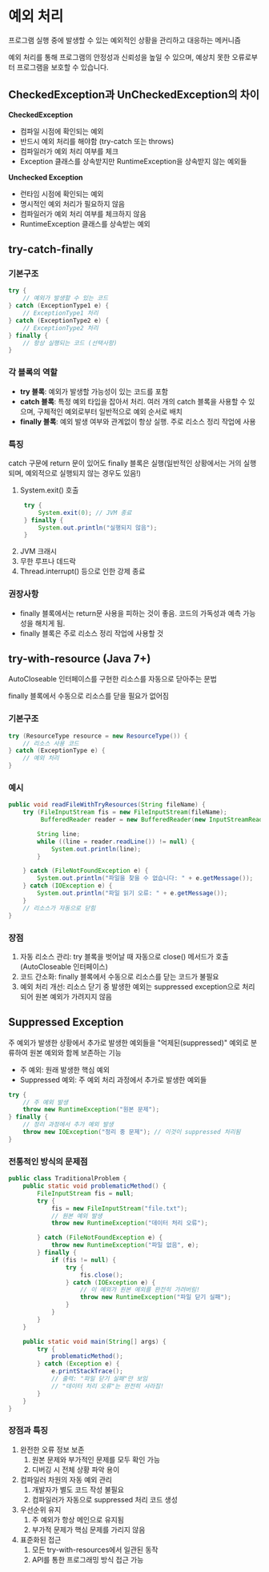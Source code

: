 # 예외 처리

프로그램 실행 중에 발생할 수 있는 예외적인 상황을 관리하고 대응하는 메커니즘

예외 처리를 통해 프로그램의 안정성과 신뢰성을 높일 수 있으며, 예상치 못한 오류로부터 프로그램을 보호할 수 있습니다.

## CheckedException과 UnCheckedException의 차이

**CheckedException**

- 컴파일 시점에 확인되는 예외
- 반드시 예외 처리를 해야함 (try-catch 또는 throws)
- 컴파일러가 예외 처리 여부를 체크
- Exception 클래스를 상속받지만 RuntimeException을 상속받지 않는 예외들

**Unchecked Exception**

- 런타임 시점에 확인되는 예외
- 명시적인 예외 처리가 필요하지 않음
- 컴파일러가 예외 처리 여부를 체크하지 않음
- RuntimeException 클래스를 상속받는 예외

## try-catch-finally

### 기본구조

```java
try {
    // 예외가 발생할 수 있는 코드
} catch (ExceptionType1 e) {
    // ExceptionType1 처리
} catch (ExceptionType2 e) {
    // ExceptionType2 처리
} finally {
    // 항상 실행되는 코드 (선택사항)
}
```

### 각 블록의 역할

- **try 블록**: 예외가 발생할 가능성이 있는 코드를 포함
- **catch 블록**: 특정 예외 타입을 잡아서 처리. 여러 개의 catch 블록을 사용할 수 있으며, 구체적인 예외로부터 일반적으로 예외 순서로 배치
- **finally 블록**: 예외 발생 여부와 관계없이 항상 실행. 주로 리소스 정리 작업에 사용

### 특징

catch 구문에 return 문이 있어도 finally 블록은 실행(일반적인 상황에서는 거의 실행되며, 예외적으로 실행되지 않는 경우도 있음!)

1. System.exit() 호출
   ```java
    try {
        System.exit(0); // JVM 종료
    } finally {
        System.out.println("실행되지 않음");
    }
   ```
2. JVM 크래시
3. 무한 루프나 데드락
4. Thread.interrupt() 등으로 인한 강제 종료

### 권장사항

- finally 블록에서는 return문 사용을 피하는 것이 좋음. 코드의 가독성과 예측 가능성을 해치게 됨.
- finally 블록은 주로 리소스 정리 작업에 사용할 것

## try-with-resource (Java 7+)

AutoCloseable 인터페이스를 구현한 리소스를 자동으로 닫아주는 문법

finally 블록에서 수동으로 리소스를 닫을 필요가 없어짐

### 기본구조

```java
try (ResourceType resource = new ResourceType()) {
    // 리소스 사용 코드
} catch (ExceptionType e) {
    // 예외 처리
}
```

### 예시

```java
public void readFileWithTryResources(String fileName) {
    try (FileInputStream fis = new FileInputStream(fileName);
         BufferedReader reader = new BufferedReader(new InputStreamReader(fis))) {

        String line;
        while ((line = reader.readLine()) != null) {
            System.out.println(line);
        }

    } catch (FileNotFoundException e) {
        System.out.println("파일을 찾을 수 없습니다: " + e.getMessage());
    } catch (IOException e) {
        System.out.println("파일 읽기 오류: " + e.getMessage());
    }
    // 리소스가 자동으로 닫힘
}
```

### 장점

1. 자동 리소스 관리: try 블록을 벗어날 때 자동으로 close() 메서드가 호출 (AutoCloseable 인터페이스)
2. 코드 간소화: finally 블록에서 수동으로 리소스를 닫는 코드가 불필요
3. 예외 처리 개선: 리소스 닫기 중 발생한 예외는 suppressed exception으로 처리되어 원본 예외가 가려지지 않음

## Suppressed Exception

주 예외가 발생한 상황에서 추가로 발생한 예외들을 "억제된(suppressed)" 예외로 분류하여 원본 예외와 함께 보존하는 기능

- 주 예외: 원래 발생한 핵심 예외
- Suppressed 예외: 주 예외 처리 과정에서 추가로 발생한 예외들

```java
try {
    // 주 예외 발생
    throw new RuntimeException("원본 문제");
} finally {
    // 정리 과정에서 추가 예외 발생
    throw new IOException("정리 중 문제"); // 이것이 suppressed 처리됨
}
```

### 전통적인 방식의 문제점

```java
public class TraditionalProblem {
    public static void problematicMethod() {
        FileInputStream fis = null;
        try {
            fis = new FileInputStream("file.txt");
            // 원본 예외 발생
            throw new RuntimeException("데이터 처리 오류");

        } catch (FileNotFoundException e) {
            throw new RuntimeException("파일 없음", e);
        } finally {
            if (fis != null) {
                try {
                    fis.close();
                } catch (IOException e) {
                    // 이 예외가 원본 예외를 완전히 가려버림!
                    throw new RuntimeException("파일 닫기 실패");
                }
            }
        }
    }

    public static void main(String[] args) {
        try {
            problematicMethod();
        } catch (Exception e) {
            e.printStackTrace();
            // 출력: "파일 닫기 실패"만 보임
            // "데이터 처리 오류"는 완전히 사라짐!
        }
    }
}
```

### 장점과 특징

1. 완전한 오류 정보 보존
   1. 원본 문제와 부가적인 문제를 모두 확인 가능
   2. 디버깅 시 전체 상황 파악 용이
2. 컴파일러 차원의 자동 예외 관리
   1. 개발자가 별도 코드 작성 불필요
   2. 컴파일러가 자동으로 suppressed 처리 코드 생성
3. 우선순위 유지
   1. 주 예외가 항상 메인으로 유지됨
   2. 부가적 문제가 핵심 문제를 가리지 않음
4. 표준화된 접근
   1. 모든 try-with-resources에서 일관된 동작
   2. API를 통한 프로그래밍 방식 접근 가능
